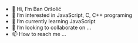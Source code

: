 - 👋 Hi, I’m Ban Oršolić
- 👀 I’m interested in JavaScript, C, C++ programing
- 🌱 I’m currently learning JavaScript
- 💞️ I’m looking to collaborate on ...
- 📫 How to reach me ...

<!---
ban2orsolic/ban2orsolic is a ✨ special ✨ repository because its `README.md` (this file) appears on your GitHub profile.
You can click the Preview link to take a look at your changes.
--->
